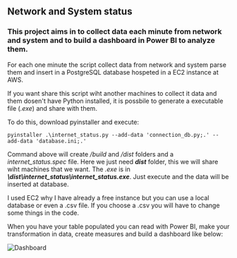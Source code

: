 ## Network and System status

### This project aims in to collect data each minute from network and system and to build a dashboard in Power BI to analyze them.

For each one minute the script collect data from network and system parse them and insert in a PostgreSQL database hospeted in a EC2 instance at AWS.

If you want share this script wiht another machines to collect it data and them dosen't have Python installed, it is possbile to generate a executable file (*.exe*) and share with them.

To do this, download pyinstaller and execute:

```pyinstaller .\internet_status.py --add-data 'connection_db.py;.' --add-data 'database.ini;.'```

Command above will create */build* and */dist* folders and a *internet_status.spec* file. Here we just need **_dist_** folder, this we will share wiht machines that we want. The *.exe* is in **_\dist\internet_status\internet_status.exe_**. Just execute and the data will be inserted at database.

I used EC2 why I have already a free instance but you can use a local database or even a .csv file. If you choose a .csv you will have to change some things in the code.

When you have your table populated you can read with Power BI, make your transformation in data, create measures and build a dashboard like below:

![Dashboard](https://user-images.githubusercontent.com/37387111/77854116-a25dc280-71be-11ea-8ed6-23d35283f67d.png)
